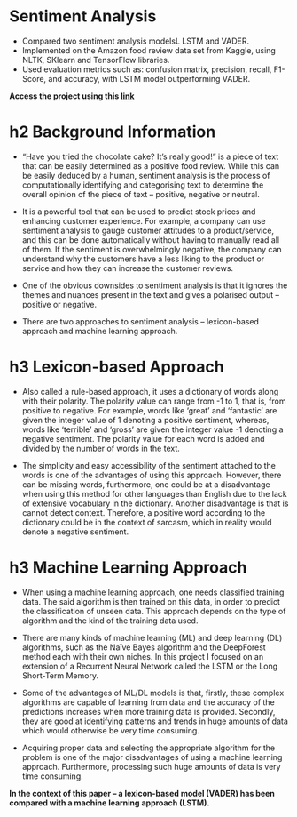 # Sentiment Analysis
- Compared two sentiment analysis modelsL LSTM and VADER. 
- Implemented on the Amazon food review data set from Kaggle, using NLTK, SKlearn and TensorFlow libraries.
- Used evaluation metrics such as: confusion matrix, precision, recall, F1-Score, and accuracy, with LSTM model outperforming VADER.

**Access the project using this [link](https://github.com/jahnsite/SentimentAnalysis/blob/main/Sentiment%20Analysis.ipynb)**

# h2 Background Information

- “Have you tried the chocolate cake? It’s really good!” is a piece of text that can be easily determined as a positive food review. While this can be easily deduced by a human, sentiment analysis is the process of computationally identifying and categorising text to determine the overall opinion of the piece of text – positive, negative or neutral.

- It is a powerful tool that can be used to predict stock prices and enhancing customer experience. For example, a company can use sentiment analysis to gauge customer attitudes to a product/service, and this can be done automatically without having to manually read all of them. If the sentiment is overwhelmingly negative, the company can understand why the customers have a less liking to the product or service and how they can increase the customer reviews.

- One of the obvious downsides to sentiment analysis is that it ignores the themes and nuances present in the text and gives a polarised output – positive or negative.

- There are two approaches to sentiment analysis – lexicon-based approach and machine learning approach.

# h3 Lexicon-based Approach
 
- Also called a rule-based approach, it uses a dictionary of words along with their polarity. The polarity value can range from -1 to 1, that is, from positive to negative. For example, words like ‘great’ and ‘fantastic’ are given the integer value of 1 denoting a positive sentiment, whereas, words like ‘terrible’ and ‘gross’ are given the integer value -1 denoting a negative sentiment. The polarity value for each word is added and divided by the number of words in the text.

- The simplicity and easy accessibility of the sentiment attached to the words is one of the advantages of using this approach. However, there can be missing words, furthermore, one could be at a disadvantage when using this method for other languages than English due to the lack of extensive vocabulary in the dictionary. Another disadvantage is that is cannot detect context. Therefore, a positive word according to the dictionary could be in the context of sarcasm, which in reality would denote a negative sentiment.

# h3 Machine Learning Approach

- When using a machine learning approach, one needs classified training data. The said algorithm is then trained on this data, in order to predict the classification of unseen data. This approach depends on the type of algorithm and the kind of the training data used.

- There are many kinds of machine learning (ML) and deep learning (DL) algorithms, such as the Naïve Bayes algorithm and the DeepForest method each with their own niches. In this project I focused on an extension of a Recurrent Neural Network called the LSTM or the Long Short-Term Memory.

- Some of the advantages of ML/DL models is that, firstly, these complex algorithms are capable of learning from data and the accuracy of the predictions increases when more training data is provided. Secondly, they are good at identifying patterns and trends in huge amounts of data which would otherwise be very time consuming.

- Acquiring proper data and selecting the appropriate algorithm for the problem is one of the major disadvantages of using a machine learning approach. Furthermore, processing such huge amounts of data is very time consuming. 

**In the context of this paper – a lexicon-based model (VADER) has been compared with a machine learning approach (LSTM).**



